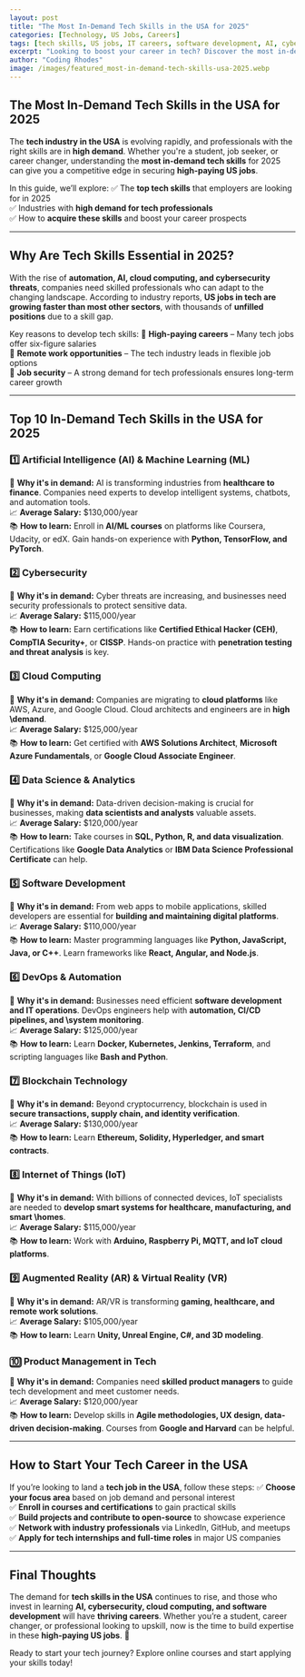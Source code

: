```yaml
---
layout: post
title: "The Most In-Demand Tech Skills in the USA for 2025"
categories: [Technology, US Jobs, Careers]
tags: [tech skills, US jobs, IT careers, software development, AI, cybersecurity]
excerpt: "Looking to boost your career in tech? Discover the most in-demand tech skills in the USA for 2025 and how mastering them can help you secure high-paying US jobs."
author: "Coding Rhodes"
image: /images/featured_most-in-demand-tech-skills-usa-2025.webp
---
```


## The Most In-Demand Tech Skills in the USA for 2025

The **tech industry in the USA** is evolving rapidly, and professionals with the right skills are in **high demand**. Whether you're a student, job seeker, or career changer, understanding the **most in-demand tech skills** for 2025 can give you a competitive edge in securing **high-paying US jobs**.

In this guide, we’ll explore:
✅ The **top tech skills** that employers are looking for in 2025  \
✅ Industries with **high demand for tech professionals**  \
✅ How to **acquire these skills** and boost your career prospects  

---

## Why Are Tech Skills Essential in 2025?

With the rise of **automation, AI, cloud computing, and cybersecurity threats**, companies need skilled professionals who can adapt to the changing landscape. According to industry reports, **US jobs in tech are growing faster than most other sectors**, with thousands of **unfilled positions** due to a skill gap.

Key reasons to develop tech skills:
🔹 **High-paying careers** – Many tech jobs offer six-figure salaries  \
🔹 **Remote work opportunities** – The tech industry leads in flexible job options  \
🔹 **Job security** – A strong demand for tech professionals ensures long-term career growth  

---

## Top 10 In-Demand Tech Skills in the USA for 2025

### 1️⃣ Artificial Intelligence (AI) & Machine Learning (ML)
📌 **Why it's in demand:** AI is transforming industries from **healthcare to finance**. Companies need experts to develop intelligent systems, chatbots, and automation tools.  \
📈 **Average Salary:** $130,000/year  \
📚 **How to learn:** Enroll in **AI/ML courses** on platforms like Coursera, Udacity, or edX. Gain hands-on experience with **Python, TensorFlow, and PyTorch**.  

### 2️⃣ Cybersecurity
📌 **Why it's in demand:** Cyber threats are increasing, and businesses need security professionals to protect sensitive data.  \
📈 **Average Salary:** $115,000/year  \
📚 **How to learn:** Earn certifications like **Certified Ethical Hacker (CEH)**, **CompTIA Security+**, or **CISSP**. Hands-on practice with **penetration testing and threat analysis** is key.  

### 3️⃣ Cloud Computing
📌 **Why it's in demand:** Companies are migrating to **cloud platforms** like AWS, Azure, and Google Cloud. Cloud architects and engineers are in **high \demand**.  
📈 **Average Salary:** $125,000/year  \
📚 **How to learn:** Get certified with **AWS Solutions Architect**, **Microsoft Azure Fundamentals**, or **Google Cloud Associate Engineer**.  

### 4️⃣ Data Science & Analytics
📌 **Why it's in demand:** Data-driven decision-making is crucial for businesses, making **data scientists and analysts** valuable assets.  \
📈 **Average Salary:** $120,000/year  \
📚 **How to learn:** Take courses in **SQL, Python, R, and data visualization**. Certifications like **Google Data Analytics** or **IBM Data Science Professional Certificate** can help.  

### 5️⃣ Software Development
📌 **Why it's in demand:** From web apps to mobile applications, skilled developers are essential for **building and maintaining digital platforms**.  \
📈 **Average Salary:** $110,000/year  \
📚 **How to learn:** Master programming languages like **Python, JavaScript, Java, or C++**. Learn frameworks like **React, Angular, and Node.js**.  

### 6️⃣ DevOps & Automation
📌 **Why it's in demand:** Businesses need efficient **software development and IT operations**. DevOps engineers help with **automation, CI/CD pipelines, and \system monitoring**.  
📈 **Average Salary:** $125,000/year  \
📚 **How to learn:** Learn **Docker, Kubernetes, Jenkins, Terraform**, and scripting languages like **Bash and Python**.  

### 7️⃣ Blockchain Technology
📌 **Why it's in demand:** Beyond cryptocurrency, blockchain is used in **secure transactions, supply chain, and identity verification**.  \
📈 **Average Salary:** $130,000/year  \
📚 **How to learn:** Learn **Ethereum, Solidity, Hyperledger, and smart contracts**.  

### 8️⃣ Internet of Things (IoT)
📌 **Why it's in demand:** With billions of connected devices, IoT specialists are needed to **develop smart systems for healthcare, manufacturing, and smart \homes**.  
📈 **Average Salary:** $115,000/year  \
📚 **How to learn:** Work with **Arduino, Raspberry Pi, MQTT, and IoT cloud platforms**.  

### 9️⃣ Augmented Reality (AR) & Virtual Reality (VR)
📌 **Why it's in demand:** AR/VR is transforming **gaming, healthcare, and remote work solutions**.  \
📈 **Average Salary:** $105,000/year  \
📚 **How to learn:** Learn **Unity, Unreal Engine, C#, and 3D modeling**.  

### 🔟 Product Management in Tech
📌 **Why it's in demand:** Companies need **skilled product managers** to guide tech development and meet customer needs.  \
📈 **Average Salary:** $120,000/year  \
📚 **How to learn:** Develop skills in **Agile methodologies, UX design, data-driven decision-making**. Courses from **Google and Harvard** can be helpful.  

---

## How to Start Your Tech Career in the USA

If you’re looking to land a **tech job in the USA**, follow these steps:
✅ **Choose your focus area** based on job demand and personal interest  \
✅ **Enroll in courses and certifications** to gain practical skills  \
✅ **Build projects and contribute to open-source** to showcase experience  \
✅ **Network with industry professionals** via LinkedIn, GitHub, and meetups  \
✅ **Apply for tech internships and full-time roles** in major US companies  

---

## Final Thoughts

The demand for **tech skills in the USA** continues to rise, and those who invest in learning **AI, cybersecurity, cloud computing, and software development** will have **thriving careers**. Whether you’re a student, career changer, or professional looking to upskill, now is the time to build expertise in these **high-paying US jobs**. 🚀  

Ready to start your tech journey? Explore online courses and start applying your skills today!  

